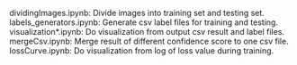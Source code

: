 dividingImages.ipynb: Divide images into training set and testing set.
labels_generators.ipynb: Generate csv label files for training and testing.
visualization*.ipynb: Do visualization from output csv result and label files.
mergeCsv.ipynb: Merge result of different confidence score to one csv file.
lossCurve.ipynb: Do visualization from log of loss value during training.
